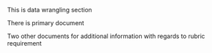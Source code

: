 This is data wrangling section


There is primary document


Two other documents for additional information with regards to rubric requirement
